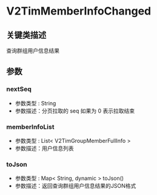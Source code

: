 # V2TimMemberInfoChanged

## 关键类描述

查询群组用户信息结果

## 参数

### nextSeq

* 参数类型 : String
* 参数描述：分页拉取的 seq 如果为 0 表示拉取结束

### memberInfoList

* 参数类型 : List< V2TimGroupMemberFullInfo >
* 参数描述：用户信息列表

### toJson

* 参数类型 : Map< String, dynamic > toJson()
* 参数描述：返回查询群组用户信息结果的JSON格式
